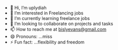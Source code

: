 - 👋 Hi, I’m uplydiah 
- 👀 I’m interested in Freelancing jobs
- 🌱 I’m currently learning freelance jobs
- 💞️ I’m looking to collaborate on projects and tasks 
- 📫 How to reach me at bislyevans@gmail.com 
- 😄 Pronouns: ...miss
- ⚡ Fun fact: ...flexibility and freedom 

<!---
uplydiah/uplydiah is a ✨ special ✨ repository because its `README.md` (this file) appears on your GitHub profile.
You can click the Preview link to take a look at your changes.
--->

